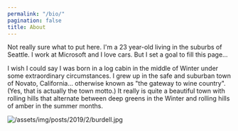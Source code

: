 ```yaml
---
permalink: "/bio/"
pagination: false
title: About
---
```


Not really sure what to put here. I'm a 23 year-old living in the suburbs of Seattle. I work at Microsoft and I love cars. But I set a goal to fill this page...

I wish I could say I was born in a log cabin in the middle of Winter under some extraordinary circumstances. I grew up in the safe and suburban town of Novato, California... otherwise known as "the gateway to wine country". (Yes, that is actually the town motto.) It really is quite a beautiful town with rolling hills that alternate between deep greens in the Winter and rolling hills of amber in the summer months. 

![/assets/img/posts/2019/2/burdell.jpg]()

